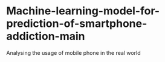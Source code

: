 # Machine-learning-model-for-prediction-of-smartphone-addiction-main
Analysing the usage of mobile phone in the real world 
